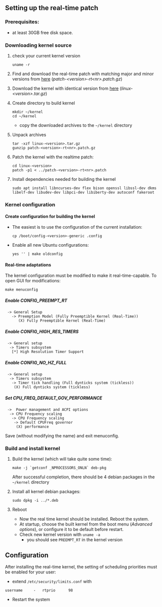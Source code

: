 ## Setting up the real-time patch

### Prerequisites:
- at least 30GB free disk space.

### Downloading kernel source
1. check your current kernel version
   ```
   uname -r
   ```

2. Find and download the real-time patch with matching major and minor versions from [here](https://cdn.kernel.org/pub/linux/kernel/projects/rt/) (*patch-\<version\>-rt\<nr\>.patch.gz*)

3. Download the kernel with identical version from [here](https://mirrors.edge.kernel.org/pub/linux/kernel/) (*linux-\<version\>.tar.gz*)

4. Create directory to build kernel
   ```
   mkdir ~/kernel
   cd ~/kernel
   ```
   - copy the downloaded archives to the `~/kernel` directory

5. Unpack archives
   ```
   tar -xzf linux-<version>.tar.gz
   gunzip patch-<version>-rt<nr>.patch.gz
   ```

6. Patch the kernel with the realtime patch:
   ```
   cd linux-<version>
   patch -p1 < ../patch-<version>-rt<nr>.patch
   ```

7. Install dependencies needed for building the kernel
   ```
   sudo apt install libncurses-dev flex bison openssl libssl-dev dkms libelf-dev libudev-dev libpci-dev libiberty-dev autoconf fakeroot
   ```

### Kernel configuration

#### Create configuration for building the kernel
   - The easiest is to use the configuration of the current installation:
      ```
      cp /boot/config-<version>-generic .config
      ```
   - Enable all new Ubuntu configurations: 
      ```
      yes '' | make oldconfig
      ```

#### Real-time adaptations
The kernel configuration must be modified to make it real-time-capable. To open GUI for modifications: 
   ```
   make menuconfig
   ```

##### Enable CONFIG_PREEMPT_RT
```
 -> General Setup
   -> Preemption Model (Fully Preemptible Kernel (Real-Time))
      (X) Fully Preemptible Kernel (Real-Time)
```

##### Enable CONFIG_HIGH_RES_TIMERS
```
 -> General setup
  -> Timers subsystem
   [*] High Resolution Timer Support
```

##### Enable CONFIG_NO_HZ_FULL
```
 -> General setup
  -> Timers subsystem
   -> Timer tick handling (Full dynticks system (tickless))
    (X) Full dynticks system (tickless)
```

##### Set CPU_FREQ_DEFAULT_GOV_PERFORMANCE
```
 ->  Power management and ACPI options
  -> CPU Frequency scaling
   -> CPU Frequency scaling
    -> Default CPUFreq governor
     (X) performance
```

Save (without modifying the name) and exit menuconfig. 

### Build and install kernel

1. Build the kernel (which will take quite some time):
   ```
   make -j `getconf _NPROCESSORS_ONLN` deb-pkg
   ```
   After successful completion, there should be 4 debian packages in the `~/kernel` directory

2. Install all kernel debian packages: 
    ```
    sudo dpkg -i ../*.deb
    ```

3. Reboot
   - Now the real time kernel should be installed. Reboot the system.
   - At startup, choose the built kernel from the boot menu (*Advanced options*), or configure it to be default before restart.
   - Check new kernel version with `uname -a`
      - you should see `PREEMPT_RT` in the kernel version

## Configuration

After installing the real-time kernel, the setting of scheduling priorities must be enabled for your user:
- extend `/etc/security/limits.conf` with 
```
username	 -	 rtprio		 98
```
- Restart the system